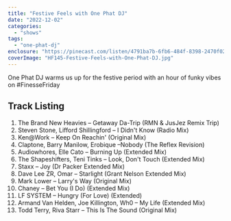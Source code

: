 ```yaml
---
title: "Festive Feels with One Phat DJ"
date: "2022-12-02"
categories: 
  - "shows"
tags: 
  - "one-phat-dj"
enclosure: "https://pinecast.com/listen/4791ba7b-6fb6-484f-8398-2470f0282119.mp3 72183932 audio/mpeg "
coverImage: "HF145-Festive-Feels-with-One-Phat-DJ.jpg"
---
```


One Phat DJ warms us up for the festive period with an hour of funky vibes on #FinesseFriday

## Track Listing

1. The Brand New Heavies – Getaway Da-Trip (RMN & JusJez Remix Trip)
2. Steven Stone, Lifford Shillingford – I Didn't Know (Radio Mix)
3. Ken@Work – Keep On Reachin' (Original Mix)
4. Claptone, Barry Manilow, Erobique –Nobody (The Reflex Revision)
5. Audiowhores, Elle Cato – Burning Up (Extended Mix)
6. The Shapeshifters, Teni Tinks – Look, Don't Touch (Extended Mix)
7. Staxx – Joy (Dr Packer Extended Mix)
8. Dave Lee ZR, Omar – Starlight (Grant Nelson Extended Mix)
9. Mark Lower – Larry's Way (Original Mix)
10. Chaney – Bet You (I Do) (Extended Mix)
11. LF SYSTEM – Hungry (For Love) (Extended)
12. Armand Van Helden, Joe Killington, Wh0 – My Life (Extended Mix)
13. Todd Terry, Riva Starr – This Is The Sound (Original Mix)

